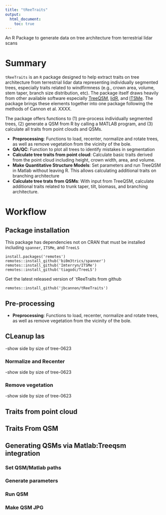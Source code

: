```yaml
---
title: "tReeTraits"
output:
  html_document:
    toc: true
---
```

An R Package to generate data on tree architecture from terrestrial lidar scans

# Summary

`tReeTraits` is an `R` package designed to help extract traits on tree architecture
from terrestrial lidar data representing individually segmented trees, especially
traits related to windfirmness (e.g., crown area, volume, stem taper, branch size
distribution, etc). The package itself draws heavily from other available software
especially <a href='https://github.com/InverseTampere/TreeQSM/'>TreeQSM</a>, 
<a href=https://r-lidar.github.io/lidRbook/>lidR</a>,
and <a href=https://github.com/lmterryn/ITSMe>ITSMe</a>. The package brings
these elements together into one package following the methods of Cannon et
al. XXXX.

The package offers functions to (1) pre-process individually segmented trees, (2)
generate a QSM from R by calling a MATLAB program, and (3) calculate all traits
from point clouds and QSMs.

* **Preprocessing**: Functions to load, recenter, normalize and rotate trees, as 
well as remove vegetation from the vicinity of the bole.
* **QA/QC**: Function to plot all trees to identify mistakes in segmentation
* **Calculate tree traits from point cloud**: Calculate basic traits derived from
the point cloud including height, crown width, area, and volume.
* **Make Quantitative Structure Models**: Set parameters and run TreeQSM in Matlab
without leaving R. This allows calculating additional traits on branching
architecture
* **Calculate tree trats from QSMs**: With input from TreeQSM, calculate additional
traits related to trunk taper, tilt, biomass, and branching architecture.

# Workflow

## Package installation

This package has dependencies not on CRAN that must be installed
including `spanner`, `ITSMe`, and `TreeLS`

```{r}
install.packages('remotes')
remotes::install_github('bi0m3trics/spanner')
remotes::install_github('Imterryn/ITSMe')
remotes::install_github('tiagodc/TreeLS')
```
Get the latest released version of `tReeTraits from github

```{r}
remotes::install_github('jbcannon/tReeTraits')

```

## Pre-processing
* **Preprocessing**: Functions to load, recenter, normalize and rotate trees, as 
well as remove vegetation from the vicinity of the bole.

## CLeanup las

-show side by size of tree-0623

### Normalize and Recenter

-show side by size of tree-0623

### Remove vegetation

-show side by size of tree-0623

## Traits from point cloud

##  Traits From QSM

## Generating QSMs via Matlab:Treeqsm integration

### Set QSM/Matlab paths

### Generate parameters

### Run QSM

### Make QSM JPG






